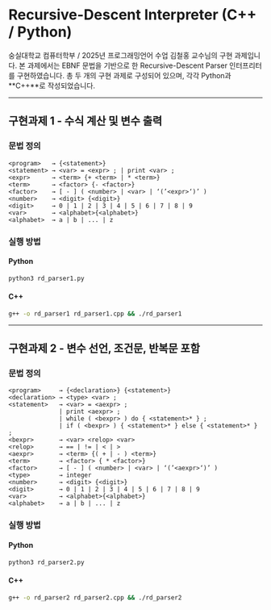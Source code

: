 #  Recursive-Descent Interpreter (C++ / Python)

숭실대학교 컴퓨터학부 / 2025년 프로그래밍언어 수업 김철홍 교수님의 구현 과제입니다.
본 과제에서는 EBNF 문법을 기반으로 한 Recursive-Descent Parser 인터프리터를 구현하였습니다.
총 두 개의 구현 과제로 구성되어 있으며, 각각 Python과 **C++**로 작성되었습니다.

---

## 구현과제 1 - 수식 계산 및 변수 출력

### 문법 정의

```ebnf
<program>   → {<statement>}
<statement> → <var> = <expr> ; | print <var> ;
<expr>      → <term> {+ <term> | * <term>}
<term>      → <factor> {- <factor>}
<factor>    → [ - ] ( <number> | <var> | ‘(’<expr>‘)’ )
<number>    → <digit> {<digit>}
<digit>     → 0 | 1 | 2 | 3 | 4 | 5 | 6 | 7 | 8 | 9
<var>       → <alphabet>{<alphabet>}
<alphabet>  → a | b | ... | z
```

### 실행 방법

#### Python

```bash
python3 rd_parser1.py
```

#### C++

```bash
g++ -o rd_parser1 rd_parser1.cpp && ./rd_parser1
```

---

## 구현과제 2 - 변수 선언, 조건문, 반복문 포함

### 문법 정의

```ebnf
<program>     → {<declaration>} {<statement>}
<declaration> → <type> <var> ;
<statement>   → <var> = <aexpr> ;
              | print <aexpr> ;
              | while ( <bexpr> ) do { <statement>* } ;
              | if ( <bexpr> ) { <statement>* } else { <statement>* } ;
<bexpr>       → <var> <relop> <var>
<relop>       → == | != | < | >
<aexpr>       → <term> {( + | - ) <term>}
<term>        → <factor> { * <factor>}
<factor>      → [ - ] ( <number> | <var> | ‘(’<aexpr>‘)’ )
<type>        → integer
<number>      → <digit> {<digit>}
<digit>       → 0 | 1 | 2 | 3 | 4 | 5 | 6 | 7 | 8 | 9
<var>         → <alphabet>{<alphabet>}
<alphabet>    → a | b | ... | z
```

### 실행 방법

#### Python

```bash
python3 rd_parser2.py
```

#### C++

```bash
g++ -o rd_parser2 rd_parser2.cpp && ./rd_parser2
```
